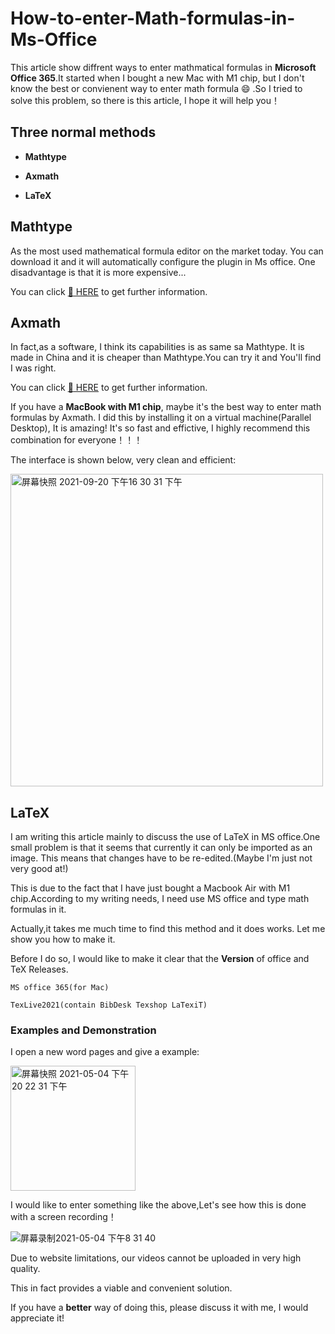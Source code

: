 # How-to-enter-Math-formulas-in-Ms-Office
This article show diffrent ways to enter mathmatical formulas in __Microsoft Office 365__.It started when I bought a new Mac with M1 chip, but I don't know the best or convienent way to enter math formula 😄 .So I tried to solve this problem, so there is this article, I hope it will help you！
## Three normal methods

+ **Mathtype**

+ **Axmath**

+ **LaTeX**


## Mathtype
As the most used mathematical formula editor on the market today. You can download it and it will automatically configure the plugin in Ms office. One disadvantage is that it is more expensive...

You can click [:link: HERE](https://www.wiris.com/en/mathtype/) to get further information.
## Axmath
In fact,as a software, I think its capabilities is as same sa Mathtype. It is made in China and it is cheaper than Mathtype.You can try it and You'll find I was right.

You can click [:link: HERE](https://www.axsoft.co/axmath/) to get further information.

If you have a **MacBook with M1 chip**, maybe it's the best way to enter math formulas by Axmath. I did this by installing it on a virtual machine(Parallel Desktop), It is amazing! It's so fast and effictive, I highly recommend this combination for everyone！！！

The interface is shown below, very clean and efficient:

<img width="500" alt="屏幕快照 2021-09-20 下午16 30 31 下午" src="https://user-images.githubusercontent.com/62950321/133975007-94d2fdaf-5dc7-4a2c-879b-f900819de527.png">

## LaTeX
I am writing this article mainly to discuss the use of LaTeX in MS office.One small problem is that it seems that currently it can only be imported as an image. This means that changes have to be re-edited.(Maybe I'm just not very good at!)

This is due to the fact that I have just bought a Macbook Air with M1 chip.According to my writing needs, I need use MS office and type math formulas in it.

Actually,it takes me much time to find this method and it does works. Let me show you how to make it.

Before I do so, I would like to make it clear that the __Version__ of office and TeX Releases.
```
MS office 365(for Mac) 

TexLive2021(contain BibDesk Texshop LaTexiT)
```
### Examples and Demonstration
I open a new word pages and give a example:

<img width="200" alt="屏幕快照 2021-05-04 下午20 22 31 下午" src="https://user-images.githubusercontent.com/62950321/117002824-a4297c00-ad16-11eb-935c-6f1dd5cb2829.png">

I would like to enter something like the above,Let's see how this is done with a screen recording！


![屏幕录制2021-05-04 下午8 31 40](https://user-images.githubusercontent.com/62950321/117005668-1c457100-ad1a-11eb-880f-5046b3a27611.gif)

Due to website limitations, our videos cannot be uploaded in very high quality.

This in fact provides a viable and convenient solution.

If you have a __better__ way of doing this, please discuss it with me, I would appreciate it!
